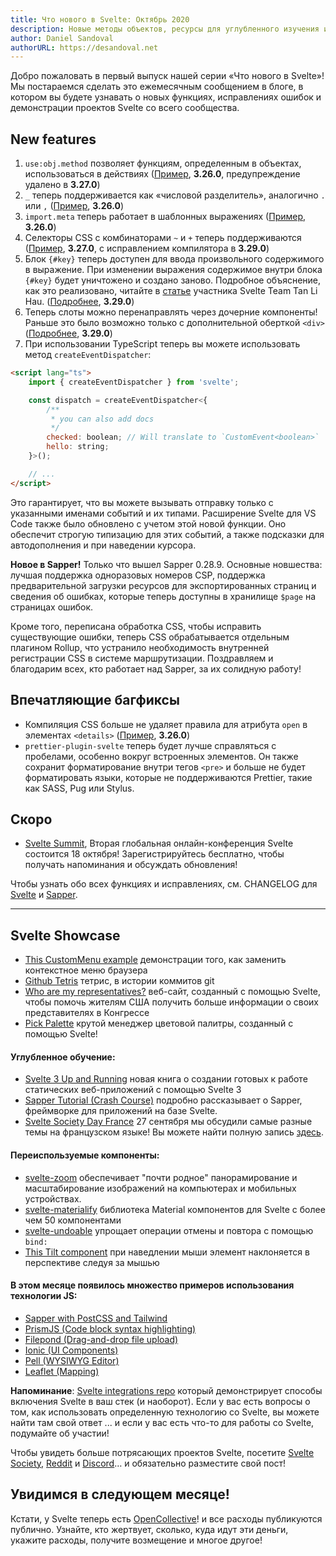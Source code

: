 ```yaml
---
title: Что нового в Svelte: Октябрь 2020
description: Новые методы объектов, ресурсы для углубленного изучения и множество примеров интеграции!
author: Daniel Sandoval
authorURL: https://desandoval.net
---
```


Добро пожаловать в первый выпуск нашей серии «Что нового в Svelte»! Мы постараемся сделать это ежемесячным сообщением в блоге, в котором вы будете узнавать о новых функциях, исправлениях ошибок и демонстрации проектов Svelte со всего сообщества.

## New features
1. `use:obj.method` позволяет функциям, определенным в объектах, использоваться в действиях ([Пример](https://svelte.dev/repl/c305722adb4a4545b27b198ea8ff9bde?version=3.27.0), **3.26.0**, предупреждение удалено в **3.27.0**)
2. `_` теперь поддерживается как «числовой разделитель», аналогично `.` или `,` ([Пример](https://svelte.dev/repl/844c39e91d1248649fe54af839fab570?version=3.26.0), **3.26.0**)
3. `import.meta` теперь работает в шаблонных выражениях ([Пример](https://svelte.dev/repl/9630de41957a4c80a4fce264360a6bc7?version=3.26.0), **3.26.0**)
4. Селекторы CSS с комбинаторами `~` и `+` теперь поддерживаются ([Пример](https://svelte.dev/repl/91ad9257d2d1430185a504a18cc60172?version=3.29.0), **3.27.0**, с исправлением компилятора в **3.29.0**)
5. Блок `{#key}` теперь доступен для ввода произвольного содержимого в выражение. При изменении выражения содержимое внутри блока `{#key}` будет уничтожено и создано заново. Подробное объяснение, как это реализовано, читайте в [статье](https://lihautan.com/contributing-to-svelte-implement-key-block/)  участника Svelte Team Tan Li Hau. ([Подробнее](https://github.com/sveltejs/svelte/issues/1469), **3.29.0**)
6. Теперь слоты можно перенаправлять через дочерние компоненты! Раньше это было возможно только с дополнительной оберткой `<div>` ([Подробнее](https://github.com/sveltejs/svelte/issues/2079), **3.29.0**)
7. При использовании TypeScript теперь вы можете использовать метод `createEventDispatcher`:
```html
<script lang="ts">
    import { createEventDispatcher } from 'svelte';

    const dispatch = createEventDispatcher<{
        /**
         * you can also add docs
         */
        checked: boolean; // Will translate to `CustomEvent<boolean>`
        hello: string;
    }>();

    // ...
</script>
```
Это гарантирует, что вы можете вызывать отправку только с указанными именами событий и их типами. Расширение Svelte для VS Code также было обновлено с учетом этой новой функции. Оно обеспечит строгую типизацию для этих событий, а также подсказки для автодополнения и при наведении курсора.

**Новое в Sapper!**
Только что вышел Sapper 0.28.9. Основные новшества: лучшая поддержка одноразовых номеров CSP, поддержка предварительной загрузки ресурсов для экспортированных страниц и сведения об ошибках, которые теперь доступны в хранилище `$page` на страницах ошибок.

Кроме того, переписана обработка CSS, чтобы исправить существующие ошибки, теперь CSS обрабатывается отдельным плагином Rollup, что устранило необходимость внутренней регистрации CSS в системе маршрутизации. Поздравляем и благодарим всех, кто работает над Sapper, за их солидную работу!


## Впечатляющие багфиксы
- Компиляция CSS больше не удаляет правила для атрибута `open` в элементах `<details>` ([Пример](https://svelte.dev/repl/ab4c0c177d1f4fab92f46eb8539cea9a?version=3.26.0), **3.26.0**)
- `prettier-plugin-svelte` теперь будет лучше справляться с пробелами, особенно вокруг встроенных элементов. Он также сохранит форматирование внутри тегов `<pre>` и больше не будет форматировать языки, которые не поддерживаются Prettier, такие как SASS, Pug или Stylus.


## Скоро
- [Svelte Summit](https://sveltesummit.com/), Вторая глобальная онлайн-конференция Svelte состоится 18 октября! Зарегистрируйтесь бесплатно, чтобы получать напоминания и обсуждать обновления!

Чтобы узнать обо всех функциях и исправлениях, см. CHANGELOG для [Svelte](https://github.com/sveltejs/svelte/blob/master/CHANGELOG.md) и [Sapper](https://github.com/sveltejs/sapper/blob/master/CHANGELOG.md).


---

## Svelte Showcase
- [This CustomMenu example](https://svelte.dev/repl/3a33725c3adb4f57b46b597f9dade0c1?version=3.25.0) демонстрации того, как заменить контекстное меню браузера
- [Github Tetris](https://svelte.dev/repl/cc1eaa7c66964fedb5e70e3ecbbaa0e1?version=3.25.1) тетрис, в истории коммитов git
- [Who are my representatives?](https://whoaremyrepresentatives.us/) веб-сайт, созданный с помощью Svelte, чтобы помочь жителям США получить больше информации о своих представителях в Конгрессе
- [Pick Palette](https://github.com/bluwy/pick-palette) крутой менеджер цветовой палитры, созданный с помощью Svelte!

#### Углубленное обучение:
- [Svelte 3 Up and Running](https://www.amazon.com/dp/B08D6T6BKS/ref=cm_sw_r_tw_dp_x_OQMtFb3GPQCB2) новая книга о создании готовых к работе статических веб-приложений с помощью Svelte 3
- [Sapper Tutorial (Crash Course)](https://www.youtube.com/playlist?list=PL4cUxeGkcC9gdr4Qhx83gBBcID-KMe-PQ) подробно рассказывает о Sapper, фреймворке для приложений на базе Svelte.
- [Svelte Society Day France](https://france.sveltesociety.dev/) 27 сентября мы обсудили самые разные темы на французском языке! Вы можете найти полную запись [здесь](https://www.youtube.com/watch?v=aS1TQ155JK4).

#### Переиспользуемые компоненты:
- [svelte-zoom](https://github.com/vaheqelyan/svelte-zoom) обеспечивает "почти родное" панорамирование и масштабирование изображений на компьютерах и мобильных устройствах.
- [svelte-materialify](https://github.com/TheComputerM/svelte-materialify) библиотека Material компонентов для Svelte с более чем 50 компонентами
- [svelte-undoable](https://github.com/macfja/svelte-undoable) упрощает операции отмены и повтора с помощью `bind:`
- [This Tilt component](https://svelte.dev/repl/7b23ad9d2693424482cd411b0378b55b?version=3.24.1) при наведлении мыши элемент наклоняется в перспективе следуя за мышью

#### В этом месяце появилось множество примеров использования технологии JS:
  - [Sapper with PostCSS and Tailwind](https://codechips.me/sapper-with-postcss-and-tailwind/)
  - [PrismJS (Code block syntax highlighting)](https://github.com/phptuts/Svelte-PrismJS)
  - [Filepond (Drag-and-drop file upload)](https://github.com/pqina/svelte-filepond)
  - [Ionic (UI Components)](https://github.com/Tommertom/svelte-ionic-app)
  - [Pell (WYSIWYG Editor)](https://github.com/Demonicious/svelte-pell/)
  - [Leaflet (Mapping)](https://github.com/anoram/leaflet-svelte)

**Напоминание**: [Svelte integrations repo](https://github.com/sveltejs/integrations) который демонстрирует способы включения Svelte в ваш стек (и наоборот). Если у вас есть вопросы о том, как использовать определенную технологию со Svelte, вы можете найти там свой ответ ... и если у вас есть что-то для работы со Svelte, подумайте об участии!

Чтобы увидеть больше потрясающих проектов Svelte, посетите [Svelte Society](https://sveltesociety.dev/), [Reddit](https://www.reddit.com/r/sveltejs/) и [Discord](https://discord.com/invite/yy75DKs)… и обязательно разместите свой пост!

## Увидимся в следующем месяце!

Кстати, у Svelte теперь есть [OpenCollective](https://opencollective.com/svelte)! и все расходы публикуются публично. Узнайте, кто жертвует, сколько, куда идут эти деньги, укажите расходы, получите возмещение и многое другое!

